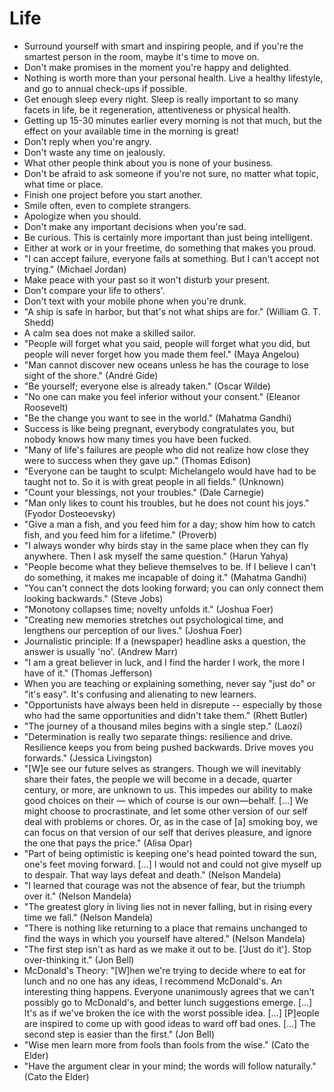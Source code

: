 # Life

 * Surround yourself with smart and inspiring people, and if you're the smartest person in the room, maybe it's time to move on.
 * Don't make promises in the moment you're happy and delighted.
 * Nothing is worth more than your personal health. Live a healthy lifestyle, and go to annual check-ups if possible.
 * Get enough sleep every night. Sleep is really important to so many facets in life, be it regeneration, attentiveness or physical health.
 * Getting up 15-30 minutes earlier every morning is not that much, but the effect on your available time in the morning is great!
 * Don't reply when you're angry.
 * Don't waste any time on jealously.
 * What other people think about you is none of your business.
 * Don't be afraid to ask someone if you're not sure, no matter what topic, what time or place.
 * Finish one project before you start another.
 * Smile often, even to complete strangers.
 * Apologize when you should.
 * Don't make any important decisions when you're sad.
 * Be curious. This is certainly more important than just being intelligent.
 * Either at work or in your freetime, do something that makes you proud.
 * "I can accept failure, everyone fails at something. But I can't accept not trying." (Michael Jordan)
 * Make peace with your past so it won't disturb your present.
 * Don't compare your life to others'.
 * Don't text with your mobile phone when you're drunk.
 * "A ship is safe in harbor, but that's not what ships are for." (William G. T. Shedd)
 * A calm sea does not make a skilled sailor.
 * "People will forget what you said, people will forget what you did, but people will never forget how you made them feel." (Maya Angelou)
 * "Man cannot discover new oceans unless he has the courage to lose sight of the shore." (André Gide)
 * "Be yourself; everyone else is already taken." (Oscar Wilde)
 * "No one can make you feel inferior without your consent." (Eleanor Roosevelt)
 * "Be the change you want to see in the world." (Mahatma Gandhi)
 * Success is like being pregnant, everybody congratulates you, but nobody knows how many times you have been fucked.
 * "Many of life's failures are people who did not realize how close they were to success when they gave up." (Thomas Edison)
 * "Everyone can be taught to sculpt: Michelangelo would have had to be taught not to. So it is with great people in all fields." (Unknown)
 * "Count your blessings, not your troubles." (Dale Carnegie)
 * "Man only likes to count his troubles, but he does not count his joys." (Fyodor Dosteoevsky)
 * "Give a man a fish, and you feed him for a day; show him how to catch fish, and you feed him for a lifetime." (Proverb)
 * "I always wonder why birds stay in the same place when they can fly anywhere. Then I ask myself the same question." (Harun Yahya)
 * "People become what they believe themselves to be. If I believe I can't do something, it makes me incapable of doing it." (Mahatma Gandhi)
 * "You can't connect the dots looking forward; you can only connect them looking backwards." (Steve Jobs)
 * "Monotony collapses time; novelty unfolds it." (Joshua Foer)
 * "Creating new memories stretches out psychological time, and lengthens our perception of our lives." (Joshua Foer)
 * Journalistic principle: If a (newspaper) headline asks a question, the answer is usually 'no'. (Andrew Marr)
 * "I am a great believer in luck, and I find the harder I work, the more I have of it." (Thomas Jefferson)
 * When you are teaching or explaining something, never say "just do" or "it's easy". It's confusing and alienating to new learners.
 * "Opportunists have always been held in disrepute -- especially by those who had the same opportunities and didn't take them." (Rhett Butler)
 * "The journey of a thousand miles begins with a single step." (Laozi)
 * "Determination is really two separate things: resilience and drive. Resilience keeps you from being pushed backwards. Drive moves you forwards." (Jessica Livingston)
 * "[W]e see our future selves as strangers. Though we will inevitably share their fates, the people we will become in a decade, quarter century, or more, are unknown to us. This impedes our ability to make good choices on their — which of course is our own—behalf. [...] We might choose to procrastinate, and let some other version of our self deal with problems or chores. Or, as in the case of [a] smoking boy, we can focus on that version of our self that derives pleasure, and ignore the one that pays the price." (Alisa Opar)
 * "Part of being optimistic is keeping one's head pointed toward the sun, one's feet moving forward. [...] I would not and could not give myself up to despair. That way lays defeat and death." (Nelson Mandela)
 * "I learned that courage was not the absence of fear, but the triumph over it." (Nelson Mandela)
 * "The greatest glory in living lies not in never falling, but in rising every time we fall." (Nelson Mandela)
 * "There is nothing like returning to a place that remains unchanged to find the ways in which you yourself have altered." (Nelson Mandela)
 * "The first step isn't as hard as we make it out to be. ['Just do it']. Stop over-thinking it." (Jon Bell)
 * McDonald's Theory: "[W]hen we're trying to decide where to eat for lunch and no one has any ideas, I recommend McDonald's. An interesting thing happens. Everyone unanimously agrees that we can't possibly go to McDonald's, and better lunch suggestions emerge. [...] It's as if we've broken the ice with the worst possible idea. [...] [P]eople are inspired to come up with good ideas to ward off bad ones. [...] The second step is easier than the first." (Jon Bell)
 * "Wise men learn more from fools than fools from the wise." (Cato the Elder)
 * "Have the argument clear in your mind; the words will follow naturally." (Cato the Elder)
